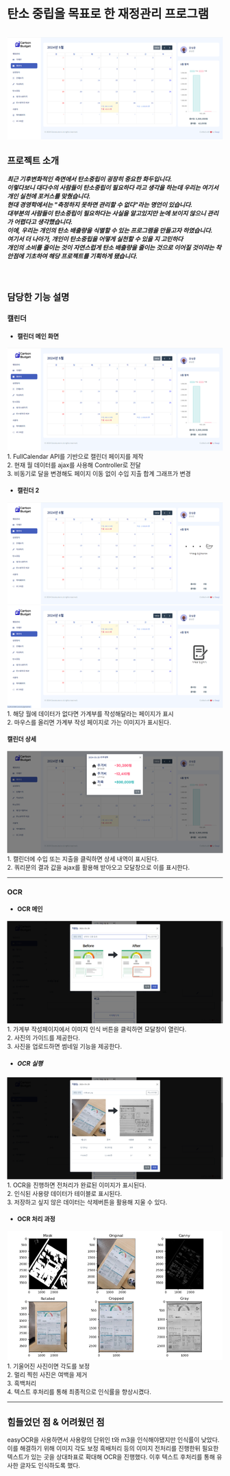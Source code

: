# 탄소 중립을 목표로 한 재정관리 프로그램
<p align="center">
  <br>
 <img src="https://raw.githubusercontent.com/KangSeongJun98/KangSeongJun98.github.io/main/assets/img/portfolio/detail/Carbonbudget/calendar.png">
  <br>
</p>

## 프로젝트 소개

<p align="justify">
<h5>최근 기후변화적인 측면에서 탄소중립이 굉장히 중요한 화두입니다.<br> 이렇다보니 대다수의 사람들이 탄소중립이 필요하다 라고 생각을 하는데 우리는 여기서 개인 실천에 포커스를 맞췄습니다.<br>
현대 경영학에서는 "측정하지 못하면 관리할 수 없다"라는 명언이 있습니다.<br>
대부분의 사람들이 탄소중립이 필요하다는 사실을 알고있지만 눈에 보이지 않으니 관리가 어렵다고 생각했습니다.<br>
이에, 우리는 개인의 탄소 배출량을 식별할 수 있는 프로그램을 만들고자 하였습니다.<br>
여기서 더 나아가, 개인이 탄소중립을 어떻게 실천할 수 있을 지 고민하다 <br>
개인의 소비를 줄이는 것이 자연스럽게 탄소 배출량을 줄이는 것으로 이어질 것이라는 착안점에 기초하여 해당 프로젝트를 기획하게 됐습니다. 
</h5>

</p>
<br>

## 담당한 기능 설명
### 캘린더
- #### 캘린더 메인 화면
<img src="https://raw.githubusercontent.com/KangSeongJun98/KangSeongJun98.github.io/main/assets/img/portfolio/detail/Carbonbudget/calendar.png">
<br>
1. FullCalendar API를 기반으로 캘린더 페이지를 제작<br>
2. 현재 월 데이터를 ajax를 사용해 Controller로 전달<br>
3. 비동기로 달을 변경해도 페이지 이동 없이 수입 지출 합계 그래프가 변경

 - #### 캘린더 2
<img src="https://raw.githubusercontent.com/KangSeongJun98/KangSeongJun98.github.io/main/assets/img/portfolio/detail/Carbonbudget/calendar2.png">

<img src="https://raw.githubusercontent.com/KangSeongJun98/KangSeongJun98.github.io/main/assets/img/portfolio/detail/Carbonbudget/calendar3.png">
<br>
1. 해당 월에 데이터가 없다면 가계부를 작성해달라는 페이지가 표시<br>
2. 마우스를 올리면 가계부 작성 페이지로 가는 이미지가 표시된다.

#### 캘린더 상세
<img src="https://raw.githubusercontent.com/KangSeongJun98/KangSeongJun98.github.io/main/assets/img/portfolio/detail/Carbonbudget/calendar_detail.png">
<br>
1. 캘린더에 수입 또는 지출을 클릭하면 상세 내역이 표시된다.<br>
2. 쿼리문의 결과 값을 ajax를 활용해 받아오고 모달창으로 이를 표시한다.
<hr>

### OCR
- #### OCR 메인
<img src="https://raw.githubusercontent.com/KangSeongJun98/KangSeongJun98.github.io/main/assets/img/portfolio/detail/Carbonbudget/OCR_main.png">
<br>
1. 가계부 작성페이지에서 이미지 인식 버튼을 클릭하면 모달창이 열린다.<br>
2. 사진의 가이드를 제공한다.<br>
3. 사진을 업로드하면 썸네일 기능을 제공한다.
  
- ##### OCR 실행
<img src ="https://raw.githubusercontent.com/KangSeongJun98/KangSeongJun98.github.io/main/assets/img/portfolio/detail/Carbonbudget/OCR_do.png">
<br>
1. OCR을 진행하면 전처리가 완료된 이미지가 표시된다.<br>
2. 인식된 사용량 데이터가 테이블로 표시된다.<br>
3. 저장하고 싶지 않은 데이터는 삭제버튼을 활용해 지울 수 있다.<br>

- #### OCR 처리 과정
<img src ="https://raw.githubusercontent.com/KangSeongJun98/KangSeongJun98.github.io/main/assets/img/portfolio/detail/Carbonbudget/OCR.png">
<br>
1. 기울어진 사진이면 각도를 보정<br>
2. 멀리 찍힌 사진은 여백을 제거<br>
3. 흑백처리<br>
4. 텍스트 후처리를 통해 최종적으로 인식률을 향상시켰다.<br><hr>

## 힘들었던 점 & 어려웠던 점

 easyOCR을 사용하면서 사용량의 단위인 t와 m3을 인식해야됐지만 인식률이 낮았다. 이를 해결하기 위해 이미지 각도 보정 흑배처리 등의 이미지 전처리를 진행한뒤 필요한 텍스트가 있는 곳을 상대좌표로 확대해 OCR을 진행했다.
 이후 텍스트 후처리를 통해 유사한 글자도 인식하도록 했다.
<br>
</p>
<br>
